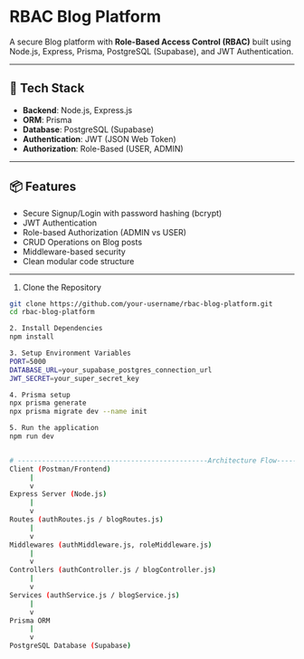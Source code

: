 # RBAC Blog Platform

A secure Blog platform with **Role-Based Access Control (RBAC)** built using Node.js, Express, Prisma, PostgreSQL (Supabase), and JWT Authentication.

---

## 🚀 Tech Stack

- **Backend**: Node.js, Express.js
- **ORM**: Prisma
- **Database**: PostgreSQL (Supabase)
- **Authentication**: JWT (JSON Web Token)
- **Authorization**: Role-Based (USER, ADMIN)

---

## 📦 Features

- Secure Signup/Login with password hashing (bcrypt)
- JWT Authentication
- Role-based Authorization (ADMIN vs USER)
- CRUD Operations on Blog posts
- Middleware-based security
- Clean modular code structure

---

<!-- ## 🛠️ Project Setup -->

1. Clone the Repository

```bash
git clone https://github.com/your-username/rbac-blog-platform.git
cd rbac-blog-platform

2. Install Dependencies
npm install

3. Setup Environment Variables
PORT=5000
DATABASE_URL=your_supabase_postgres_connection_url
JWT_SECRET=your_super_secret_key

4. Prisma setup
npx prisma generate
npx prisma migrate dev --name init

5. Run the application
npm run dev


# -----------------------------------------------Architecture Flow----------------------------------------------
Client (Postman/Frontend)
     |
     v
Express Server (Node.js)
     |
     v
Routes (authRoutes.js / blogRoutes.js)
     |
     v
Middlewares (authMiddleware.js, roleMiddleware.js)
     |
     v
Controllers (authController.js / blogController.js)
     |
     v
Services (authService.js / blogService.js)
     |
     v
Prisma ORM
     |
     v
PostgreSQL Database (Supabase)



